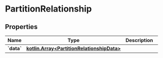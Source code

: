 # PartitionRelationship

## Properties
Name | Type | Description | Notes
------------ | ------------- | ------------- | -------------
**&#x60;data&#x60;** | [**kotlin.Array&lt;PartitionRelationshipData&gt;**](PartitionRelationshipData.md) |  | 
